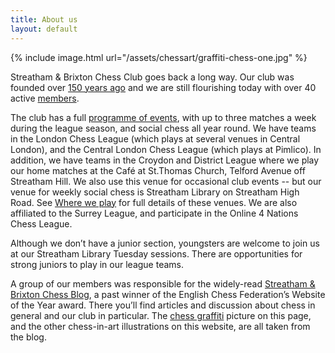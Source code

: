 ```yaml
---
title: About us
layout: default
---
```




<div class="clearfix"></div>

{% include image.html url="/assets/chessart/graffiti-chess-one.jpg" %}

Streatham & Brixton Chess Club goes back a long way. Our club was founded over [150 years ago](/clubhistory/index.html) and we are still flourishing today with over 40 active [members](/members.html).

The club has a full [programme of events](/calendar/index.html), with up to
three matches a week during the league season, and social chess all
year round. We have teams in the London Chess League (which plays at
several venues in Central London), and the Central London Chess League
(which plays at Pimlico). In addition, we have teams in the Croydon
and District League where we play our home matches at the Café at
St.Thomas Church, Telford Avenue off Streatham Hill. We also use this
venue for occasional club events -- but our venue for weekly social
chess is Streatham Library on Streatham High Road. See [Where we play](/about/venues.html) for full details
of these venues. We are also affiliated to the Surrey League, and
participate in the Online 4 Nations Chess League.

Although we don’t have a junior section, youngsters are welcome to join us at our Streatham Library Tuesday sessions. There are opportunities for strong juniors to play in our league teams.

A group of our members was responsible for the widely-read [Streatham & Brixton Chess Blog](http://streathambrixtonchess.blogspot.com/), a past winner of the English Chess Federation’s Website of the Year award. There you’ll find articles and discussion about chess in general and our club in particular. The [chess graffiti](http://streathambrixtonchess.blogspot.com/2009/06/chess-graffiti.html) picture on this page, and the other chess-in-art illustrations on this website, are all taken from the blog.




